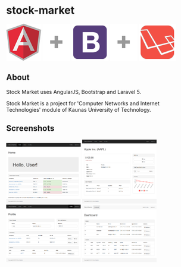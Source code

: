 # stock-market

![AngularJS](https://raw.githubusercontent.com/Ugnelis/stock-market/master/readme/header/angular.png) 
![plus icon](https://raw.githubusercontent.com/Ugnelis/stock-market/master/readme/header/plus.png)
![Bootstrap 3](https://raw.githubusercontent.com/Ugnelis/stock-market/master/readme/header/bootstrap.png)
![plus icon](https://raw.githubusercontent.com/Ugnelis/stock-market/master/readme/header/plus.png)
![Laravel 5](https://raw.githubusercontent.com/Ugnelis/stock-market/master/readme/header/laravel.png)

## About
Stock Market uses AngularJS, Bootstrap and Laravel 5.

Stock Market is a project for 'Computer Networks and Internet Technologies' module of Kaunas University of Technology.

## Screenshots
<img src="https://raw.githubusercontent.com/Ugnelis/stock-market/master/readme/screenshots/home-user.png" alt="Home" width="200">
<img src="https://raw.githubusercontent.com/Ugnelis/stock-market/master/readme/screenshots/stock.png" alt="Stock" width="200">
<img src="https://raw.githubusercontent.com/Ugnelis/stock-market/master/readme/screenshots/profile-user.png" alt="Profile" width="200">
<img src="https://raw.githubusercontent.com/Ugnelis/stock-market/master/readme/screenshots/admin_dashboard.png" alt="Admin Dashboard" width="200">

